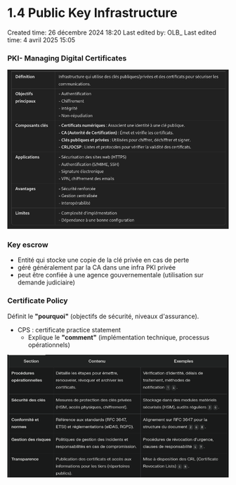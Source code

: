 # 1.4 Public Key Infrastructure

Created time: 26 décembre 2024 18:20
Last edited by: OLB_
Last edited time: 4 avril 2025 15:05

### PKI- Managing Digital Certificates

![image.png](image%2013.png)

### Key escrow

- Entité qui stocke une copie de la clé privée en cas de perte
- géré généralement par la CA dans une infra PKI privée
- peut être confiée à une agence gouvernementale (utilisation sur demande judiciaire)

### Certificate Policy

 Définit le **"pourquoi"** (objectifs de sécurité, niveaux d'assurance).

- CPS : certificate practice statement
    - Explique le **"comment"** (implémentation technique, processus opérationnels)

![image.png](image%2014.png)